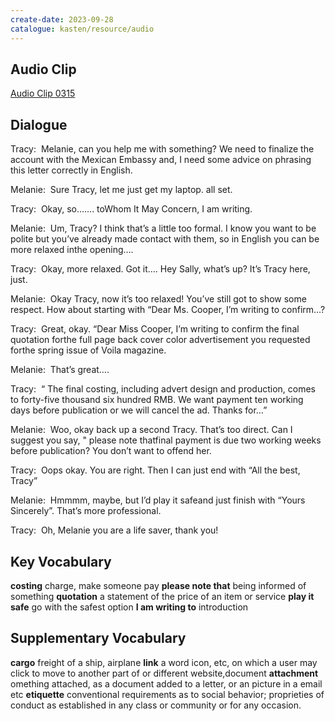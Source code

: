 ```yaml
---
create-date: 2023-09-28
catalogue: kasten/resource/audio
---
```


## Audio Clip
[Audio Clip 0315](https://archive.org/download/englishpod_all/englishpod_0315dg.mp3)

## Dialogue
Tracy:  Melanie, can you help me with something? We need to finalize the account with the Mexican Embassy and, I need some advice on phrasing this letter correctly in English. 

Melanie:  Sure Tracy, let me just get my laptop. all set. 

Tracy:  Okay, so……. toWhom It May Concern, I am writing. 

Melanie:  Um, Tracy? I think that’s a little too formal. I know you want to be polite but you’ve already made contact with them, so in English you can be more relaxed inthe opening…. 

Tracy:  Okay, more relaxed. Got it…. Hey Sally, what’s up? It’s Tracy here, just. 

Melanie:  Okay Tracy, now it’s too relaxed! You’ve still got to show some respect. How about starting with “Dear Ms. Cooper, I’m writing to confirm…? 

Tracy:  Great, okay. “Dear Miss Cooper, I’m writing to confirm the final quotation forthe full page back cover color advertisement you requested forthe spring issue of Voila magazine. 

Melanie:  That’s great…. 

Tracy:  “ The final costing, including advert design and production, comes to forty-five thousand six hundred RMB. We want payment ten working days before publication or we will cancel the ad. Thanks for…” 

Melanie:  Woo, okay back up a second Tracy. That’s too direct. Can I suggest you say, " please note thatfinal payment is due two working weeks before publication? You don’t want to offend her. 

Tracy:  Oops okay. You are right. Then I can just end with “All the best, Tracy” 

Melanie:  Hmmmm, maybe, but I’d play it safeand just finish with “Yours Sincerely”. That’s more professional. 

Tracy:  Oh, Melanie you are a life saver, thank you! 

## Key Vocabulary
**costing**               charge, make someone pay
**please note that**      being informed of something
**quotation**             a statement of the price of an item or service
**play it safe**          go with the safest option
**I am writing to**       introduction

## Supplementary Vocabulary
**cargo**           freight of a ship, airplane
**link**            a word icon, etc, on which a user may click to move to another part of  or different website,document
**attachment**      omething attached, as a document added to a letter, or an picture in a email etc
**etiquette**       conventional requirements as to social behavior; proprieties of conduct as established in any class or community or for any occasion.
